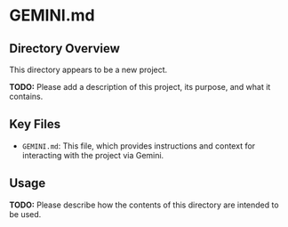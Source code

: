 # GEMINI.md

## Directory Overview

This directory appears to be a new project. 

**TODO:** Please add a description of this project, its purpose, and what it contains.

## Key Files

*   `GEMINI.md`: This file, which provides instructions and context for interacting with the project via Gemini.

## Usage

**TODO:** Please describe how the contents of this directory are intended to be used.
